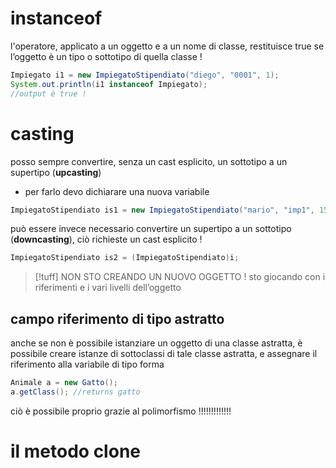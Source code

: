 # instanceof
l'operatore, applicato a un oggetto e a un nome di classe, restituisce true se l’oggetto è un tipo o sottotipo di quella classe !
```java
Impiegato i1 = new ImpiegatoStipendiato("diego", "0001", 1);
System.out.println(i1 instanceof Impiegato);
//output è true !
```

# casting 
posso sempre convertire, senza un cast esplicito, un sottotipo a un supertipo (**upcasting**)
- per farlo devo dichiarare una nuova variabile
```java
ImpiegatoStipendiato is1 = new ImpiegatoStipendiato("mario", "imp1", 1500);
```
può essere invece necessario convertire un supertipo a un sottotipo (**downcasting**), ciò richieste un cast esplicito !
```java
ImpiegatoStipendiato is2 = (ImpiegatoStipendiato)i;
```
>[!tuff] NON STO CREANDO UN NUOVO OGGETTO !
>sto giocando con i riferimenti e i vari livelli dell’oggetto


## campo riferimento di tipo astratto
anche se non è possibile istanziare un oggetto di una classe astratta, è possibile creare istanze di sottoclassi di tale classe astratta, e assegnare il riferimento alla variabile di tipo forma
```java
Animale a = new Gatto();
a.getClass(); //returns gatto
```
ciò è possibile proprio grazie al polimorfismo !!!!!!!!!!!!!


# il metodo clone
